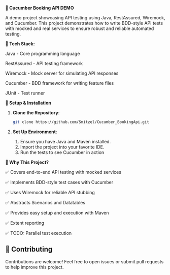 **🚀 Cucumber Booking API DEMO**

A demo project showcasing API testing using Java, RestAssured, Wiremock, and Cucumber. This project demonstrates how to write BDD-style API tests with mocked and real services to ensure robust and reliable automated testing.

**📌 Tech Stack:**

Java - Core programming language

RestAssured - API testing framework

Wiremock - Mock server for simulating API responses

Cucumber - BDD framework for writing feature files

JUnit - Test runner

**🔧 Setup & Installation**

1. **Clone the Repository**:
   ```bash
   git clone https://github.com/Smitzel/Cucumber_BookingApi.git

2. **Set Up Environment**:

    1. Ensure you have Java and Maven installed.
    2. Import the project into your favorite IDE.
    3. Run the tests to see Cucumber in action

**📢 Why This Project?**

✅ Covers end-to-end API testing with mocked services

✅ Implements BDD-style test cases with Cucumber

✅ Uses Wiremock for reliable API stubbing

✅ Abstracts Scenarios and Datatables

✅ Provides easy setup and execution with Maven

✅ Extent reporting

✅ TODO: Parallel test execution

## 🤝 Contributing
Contributions are welcome! Feel free to open issues or submit pull requests to help improve this project.
